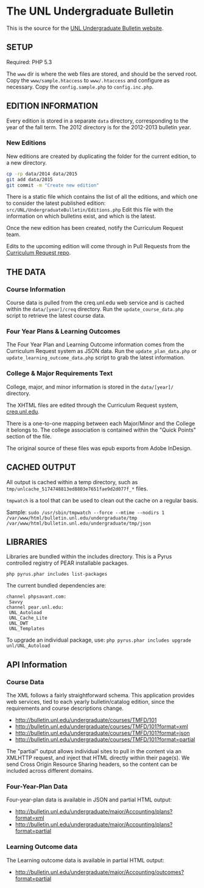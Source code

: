 # The UNL Undergraduate Bulletin

This is the source for the [UNL Undergraduate Bulletin website](http://bulletin.unl.edu/undergraduate/).

## SETUP

Required:
PHP 5.3

The `www` dir is where the web files are stored, and should be the served root.
Copy the `www/sample.htaccess` to `www/.htaccess` and configure as necessary.
Copy the `config.sample.php` to `config.inc.php`.

## EDITION INFORMATION

Every edition is stored in a separate `data` directory, corresponding to the year of the fall term.
The 2012 directory is for the 2012-2013 bulletin year.

### New Editions

New editions are created by duplicating the folder for the current edition, to a new directory.
```bash
cp -rp data/2014 data/2015
git add data/2015
git commit -m "Create new edition"
```

There is a static file which contains the list of all the editions, and which one to consider the latest 
published edition: `src/UNL/UndergraduateBulletin/Editions.php`
Edit this file with the information on which bulletins exist, and which is the latest.

Once the new edition has been created, notify the Curriculum Request team.

Edits to the upcoming edition will come through in Pull Requests from the [Curriculum Request repo](https://github.com/unl-creq/UNL_UndergraduateBulletin/).

## THE DATA

### Course Information
Course data is pulled from the creq.unl.edu web service and is cached within 
the `data/[year]/creq` directory. Run the `update_course_data.php` script to retrieve the latest course
data.

### Four Year Plans & Learning Outcomes

The Four Year Plan and Learning Outcome information comes from the Curriculum Request system as JSON data.
Run the `update_plan_data.php` or `update_learning_outcome_data.php` script to grab the latest information.

### College & Major Requirements Text
College, major, and minor information is stored in the `data/[year]/` directory.

The XHTML files are edited through the Curriculum Request system, [creq.unl.edu](https://creq.unl.edu/).

There is a one-to-one mapping between each Major/Minor and the College it belongs to.
The college association is contained within the "Quick Points" section of the file.

The original source of these files was epub exports from Adobe InDesign.

## CACHED OUTPUT

All output is cached within  a temp directory, such as 
`tmp/unlcache_5174748813ed8803e7651fae9d2d077f_*` files.

`tmpwatch` is a tool that can be used to clean out the cache on a regular basis.

Sample:
`sudo /usr/sbin/tmpwatch --force --mtime --nodirs 1 /var/www/html/bulletin.unl.edu/undergraduate/tmp  /var/www/html/bulletin.unl.edu/undergraduate/tmp/json`


## LIBRARIES
Libraries are bundled within the includes directory. This is a Pyrus controlled
registry of PEAR installable packages.

`php pyrus.phar includes list-packages`

The current bundled dependencies are:
```
channel phpsavant.com:
 Savvy
channel pear.unl.edu:
 UNL_Autoload
 UNL_Cache_Lite
 UNL_DWT
 UNL_Templates
```

To upgrade an individual package, use:
`php pyrus.phar includes upgrade unl/UNL_Autoload`

## API Information

### Course Data
The XML follows a fairly straightforward schema. This application provides web services,
tied to each yearly bulletin/catalog edition, since the requirements and course descriptions change.

* http://bulletin.unl.edu/undergraduate/courses/TMFD/101
* http://bulletin.unl.edu/undergraduate/courses/TMFD/101?format=xml
* http://bulletin.unl.edu/undergraduate/courses/TMFD/101?format=json
* http://bulletin.unl.edu/undergraduate/courses/TMFD/101?format=partial

The "partial" output allows individual sites to pull in the content via an XMLHTTP request, and inject that HTML directly within their page(s). We send Cross Origin Resource Sharing headers, so the content can be included across different domains.

### Four-Year-Plan Data

Four-year-plan data is available in JSON and partial HTML output:

* http://bulletin.unl.edu/undergraduate/major/Accounting/plans?format=xml
* http://bulletin.unl.edu/undergraduate/major/Accounting/plans?format=partial

### Learning Outcome data

The Learning outcome data is available in partial HTML output:

* http://bulletin.unl.edu/undergraduate/major/Accounting/outcomes?format=partial
